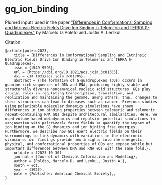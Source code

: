 # gq_ion_binding

Plumed inputs used in the paper ["Differences in Conformational Sampling and Intrinsic Electric Fields Drive Ion Binding in Telomeric and TERRA G-Quadruplexes"](https://pubs.acs.org/doi/full/10.1021/acs.jcim.3c01305) by Marcelo D. Polêto and Justin A. Lemkul.

Citation:
```
@article{poleto2023,
	title = {Differences in Conformational Sampling and Intrinsic Electric Fields Drive Ion Binding in Telomeric and TERRA G-Quadruplexes},
	issn = {1549-9596},
	url = {https://doi.org/10.1021/acs.jcim.3c01305},
	doi = {10.1021/acs.jcim.3c01305},
	abstract = {The formation of G-quadruplexes (GQs) occurs in guanine-rich sequences of DNA and RNA, producing highly stable and structurally diverse noncanonical nucleic acid structures. GQs play crucial roles in regulating transcription, translation, and replication and maintaining the genome, among others; thus, changes to their structures can lead to diseases such as cancer. Previous studies using polarizable molecular dynamics simulations have shown differences in ion binding properties between telomeric and telomeric repeat-containing RNA GQs despite architectural similarities. Here, we used volume-based metadynamics and repulsive potential simulations in conjunction with polarizable force fields to quantify the impact of ion binding on the GQ dynamics and ion binding free energies. Furthermore, we describe how GQs exert electric fields on their surroundings to link dynamics with variations in the electronic structure. Our findings provide new insights into the energetic, physical, and conformational properties of GQs and expose subtle but important differences between DNA and RNA GQs with the same fold.},
	urldate = {2023-10-30},
	journal = {Journal of Chemical Information and Modeling},
	author = {Polêto, Marcelo D. and Lemkul, Justin A.},
	month = oct,
	year = {2023},
	note = {Publisher: American Chemical Society},,
}

```
